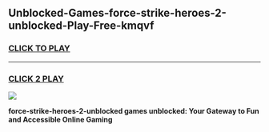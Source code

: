 
## Unblocked-Games-force-strike-heroes-2-unblocked-Play-Free-kmqvf
<h3>
<a href="https://premium76.site?title=force-strike-heroes-2-unblocked&ref=12A">CLICK TO PLAY</a></h3>
<hr>

<h3>
<a href="https://premium76.site?title=force-strike-heroes-2-unblocked&ref=12A">CLICK 2 PLAY</a>
  
</h3>

<a href="https://premium76.site?title=force-strike-heroes-2-unblocked&ref=12A"><img src="https://clearcache.store/games.png"></a>


**force-strike-heroes-2-unblocked games unblocked: Your Gateway to Fun and Accessible Online Gaming**
